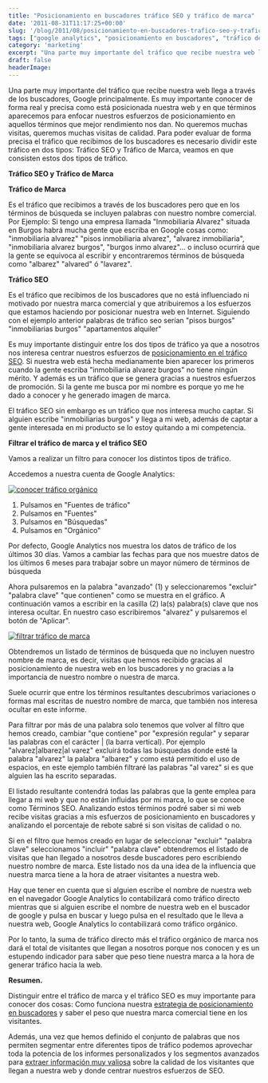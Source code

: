 ```yaml
---
title: "Posicionamiento en buscadores tráfico SEO y tráfico de marca"
date: '2011-08-31T11:17:25+00:00'
slug: '/blog/2011/08/posicionamiento-en-buscadores-trafico-seo-y-trafico-de-marca'
tags: ["google analytics", "posicionamiento en buscadores", "tráfico de marca", "tráfico seo"]
category: 'marketing'
excerpt: "Una parte muy importante del tráfico que recibe nuestra web llega a través de los buscadores, Google principalmente. Es muy importante conocer de forma real y precisa como está posicionada nuestra web ..."
draft: false
headerImage:
---
```

Una parte muy importante del tráfico que recibe nuestra web llega a través de los buscadores, Google principalmente. Es muy importante conocer de forma real y precisa como está posicionada nuestra web y en que términos aparecemos para enfocar nuestros esfuerzos de posicionamiento en aquellos términos que mejor rendimiento nos dan. No queremos muchas visitas, queremos muchas visitas de calidad. Para poder evaluar de forma precisa el tráfico que recibimos de los buscadores es necesario dividir este tráfico en dos tipos: Tráfico SEO y Tráfico de Marca, veamos en que consisten estos dos tipos de tráfico.

**Tráfico SEO y Tráfico de Marca**

**Tráfico de Marca**

Es el tráfico que recibimos a través de los buscadores pero que en los términos de búsqueda se incluyen palabras con nuestro nombre comercial.  Por Ejemplo: Si tengo una empresa llamada "Inmobiliaria Alvarez" situada en Burgos habrá mucha gente que escriba en Google cosas como: "inmobiliaria alvarez" "pisos inmobiliaria alvarez", "alvarez inmobiliaria", "inmobiliaria alvarez burgos", "burgos inmo alvarez"... o incluso ocurrirá que la gente se equivoca al escribir y encontraremos términos de búsqueda como "albarez" "alvared" ó "lavarez".

**Tráfico SEO**

Es el tráfico que recibimos de los buscadores que no está influenciado ni motivado por nuestra marca comercial y que atribuiremos a los esfuerzos que estamos haciendo por posicionar nuestra web en Internet. Siguiendo con el ejemplo anterior palabras de tráfico seo serían "pisos burgos" "inmobiliarias burgos" "apartamentos alquiler"

Es muy importante distinguir entre los dos tipos de tráfico ya que a nosotros nos interesa centrar nuestros esfuerzos de [posicionamiento en el tráfico SEO](http://static.squarespace.com/static/5303797ae4b0c6ad9e43f072/5303ce80e4b0400995a883d6/5303cf3ee4b0400995a88b62/1392758590989/?format=original "Posicionamiento en buscadores SEO La Rioja"). Si nuestra web está hecha medianamente bien aparecer los primeros cuando la gente escriba "inmobiliaria alvarez burgos" no tiene ningún mérito.  Y además es un tráfico que se genera gracias a nuestros esfuerzos de promoción. Si la gente me busca por mi nombre es porque yo me he dado a conocer y he generado imagen de marca.

El tráfico SEO sin embargo es un tráfico que nos interesa mucho captar. Si alguien escribe "inmobiliarias burgos" y llega a mi web, además de captar a gente interesada en mi producto se lo estoy quitando a mi competencia.

**Filtrar el tráfico de marca y el tráfico SEO**

Vamos a realizar un filtro para conocer los distintos tipos de tráfico.

Accedemos a nuestra cuenta de Google Analytics:

[![conocer tráfico orgánico](http://static.squarespace.com/static/5303797ae4b0c6ad9e43f072/5303ce80e4b0400995a883d6/5303cf3fe4b0400995a88b65/1392758591186/trafico_organico.png?format=original "trafico\_organico")](http://static.squarespace.com/static/5303797ae4b0c6ad9e43f072/5303ce80e4b0400995a883d6/5303cf3fe4b0400995a88b65/1392758591186/trafico_organico.png?format=original)

1. Pulsamos en "Fuentes de tráfico"
2. Pulsamos en "Fuentes"
3. Pulsamos en "Búsquedas"
4. Pulsamos en "Orgánico"

Por defecto, Google Analytics nos muestra los datos de tráfico de los últimos 30 días.  Vamos a cambiar las fechas para que nos muestre datos de los últimos 6 meses para trabajar sobre un mayor número de términos de búsqueda

Ahora pulsaremos en la palabra "avanzado" (1) y seleccionaremos "excluir" "palabra clave" "que contienen" como se muestra en el gráfico. A continuación vamos a escribir en la casilla (2) la(s) palabra(s) clave que nos interesa ocultar. En nuestro caso escribiremos "alvarez" y pulsaremos el botón de "Aplicar".

[![filtrar tráfico de marca](http://static.squarespace.com/static/5303797ae4b0c6ad9e43f072/5303ce80e4b0400995a883d6/5303cf3fe4b0400995a88b68/1392758591393/filtro_palabras_clave.png?format=original "filtro\_palabras\_clave")](http://static.squarespace.com/static/5303797ae4b0c6ad9e43f072/5303ce80e4b0400995a883d6/5303cf3fe4b0400995a88b68/1392758591393/filtro_palabras_clave.png?format=original)

Obtendremos un listado de términos de búsqueda que no incluyen nuestro nombre de marca, es decir, visitas que hemos recibido gracias al posicionamiento de nuestra web en los buscadores y no gracias a la importancia de nuestro nombre o nuestra de marca.

Suele ocurrir que entre los términos resultantes descubrimos variaciones o formas mal escritas de nuestro nombre de marca, que también nos interesa ocultar en este informe.

Para filtrar por más de una palabra solo tenemos que volver al filtro que hemos creado, cambiar "que contiene" por "expresión regular" y separar las palabras con el carácter | (la barra vertical). Por ejemplo "alvarez|albarez|al varez" excluirá todas las búsquedas donde esté la palabra "alvarez" la palabra "albarez" y como está permitido el uso de espacios, en este ejemplo también filtraré las palabras "al varez" si es que alguien las ha escrito separadas.

El listado resultante contendrá todas las palabras que la gente emplea para llegar a mi web y que no están influidas por mi marca, lo que se conoce como Términos SEO. Analizando estos términos podré saber si mi web recibe visitas gracias a mis esfuerzos de posicionamiento en buscadores y analizando el porcentaje de rebote sabré si son visitas de calidad o no.

Si en el filtro que hemos creado en lugar de seleccionar "excluir" "palabra clave" seleccionamos "incluir" "palabra clave" obtendremos el listado de visitas que han llegado a nosotros desde buscadores pero escribiendo nuestro nombre de marca. Este listado nos da una idea de la influencia que nuestra marca tiene a la hora de atraer visitantes a nuestra web.

Hay que tener en cuenta que si alguien escribe el nombre de nuestra web en el navegador Google Analytics lo contabilizará como tráfico directo mientras que si alguien escribe el nombre de nuestra web en el buscador de google y pulsa en buscar y luego pulsa en el resultado que le lleva a nuestra web, Google Analytics lo contabilizará como tráfico orgánico.

Por lo tanto, la suma de tráfico directo más el tráfico orgánico de marca nos dará el total de visitantes que llegan a nosotros porque nos conocen y es un estupendo indicador para saber que peso tiene nuestra marca a la hora de generar tráfico hacia la web.

**Resumen.**

Distinguir entre el tráfico de marca y el tráfico SEO es muy importante para conocer dos cosas: Como funciona nuestra [estrategia de posicionamiento en buscadores](http://static.squarespace.com/static/5303797ae4b0c6ad9e43f072/5303ce80e4b0400995a883d6/5303cf3ee4b0400995a88b62/1392758590989/?format=original "Logroño Posicionamiento en buscadores SEO ") y saber el peso que nuestra marca comercial tiene en los visitantes.

Además, una vez que hemos definido el conjunto de palabras que nos permiten segmentar entre diferentes tipos de tráfico podemos aprovechar toda la potencia de los informes personalizados y los segmentos avanzados para [extraer información muy valiosa](http://static.squarespace.com/static/5303797ae4b0c6ad9e43f072/5303ce80e4b0400995a883d6/5303cf3fe4b0400995a88b6b/1392758591597/?format=original "Informes a medida de su empresa y su sector") sobre la calidad de los visitantes que llegan a nuestra web y donde centrar nuestros esfuerzos de SEO.
